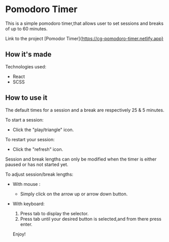 # Pomodoro Timer

This is a simple pomodoro timer,that allows user to set sessions and breaks of up to 60 minutes.

Link to the project [Pomodor Timer]{https://cg-pomodoro-timer.netlify.app}

## How it's made

Technologies used:

- React
- SCSS

## How to use it

The default times for a session and a break are respectively 25 & 5 minutes.

To start a session:

- Click the "play/triangle" icon.

To restart your session:

- Click the "refresh" icon.

Session and break lengths can only be modified when the timer is either paused or has not started yet.

To adjust session/break lengths:

- With mouse :

  - Simply click on the arrow up or arrow down button.

- With keyboard:
  1. Press tab to display the selector.
  2. Press tab until your desired button is selected,and from there press enter.


  Enjoy!
